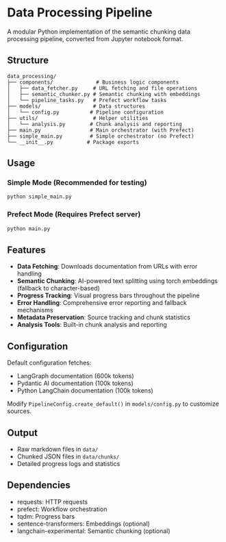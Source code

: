 # Data Processing Pipeline

A modular Python implementation of the semantic chunking data processing pipeline, converted from Jupyter notebook format.

## Structure

```
data_processing/
├── components/              # Business logic components
│   ├── data_fetcher.py     # URL fetching and file operations
│   ├── semantic_chunker.py # Semantic chunking with embeddings
│   └── pipeline_tasks.py   # Prefect workflow tasks
├── models/                 # Data structures
│   └── config.py          # Pipeline configuration
├── utils/                  # Helper utilities
│   └── analysis.py        # Chunk analysis and reporting
├── main.py                # Main orchestrator (with Prefect)
├── simple_main.py         # Simple orchestrator (no Prefect)
└── __init__.py           # Package exports
```

## Usage

### Simple Mode (Recommended for testing)
```bash
python simple_main.py
```

### Prefect Mode (Requires Prefect server)
```bash
python main.py
```

## Features

- **Data Fetching**: Downloads documentation from URLs with error handling
- **Semantic Chunking**: AI-powered text splitting using torch embeddings (fallback to character-based)
- **Progress Tracking**: Visual progress bars throughout the pipeline  
- **Error Handling**: Comprehensive error reporting and fallback mechanisms
- **Metadata Preservation**: Source tracking and chunk statistics
- **Analysis Tools**: Built-in chunk analysis and reporting

## Configuration

Default configuration fetches:
- LangGraph documentation (600k tokens)
- Pydantic AI documentation (100k tokens)  
- Python LangChain documentation (100k tokens)

Modify `PipelineConfig.create_default()` in `models/config.py` to customize sources.

## Output

- Raw markdown files in `data/`
- Chunked JSON files in `data/chunks/`
- Detailed progress logs and statistics

## Dependencies

- requests: HTTP requests
- prefect: Workflow orchestration  
- tqdm: Progress bars
- sentence-transformers: Embeddings (optional)
- langchain-experimental: Semantic chunking (optional)
